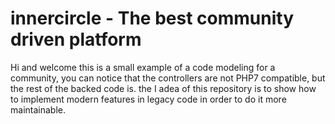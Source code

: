 # innercircle - The best community driven platform

Hi and welcome this is a small example of a code modeling for a community, you can notice that the controllers are not PHP7 compatible, but the rest of the backed code is. the I adea of this repository is to show how to implement modern features in legacy code in order to do it more maintainable. 
